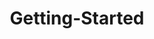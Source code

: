 ---
layout: post
title: Getting-Started
description: getting started
platform: aspnet-core
control: PivotGrid
documentation: ug
---